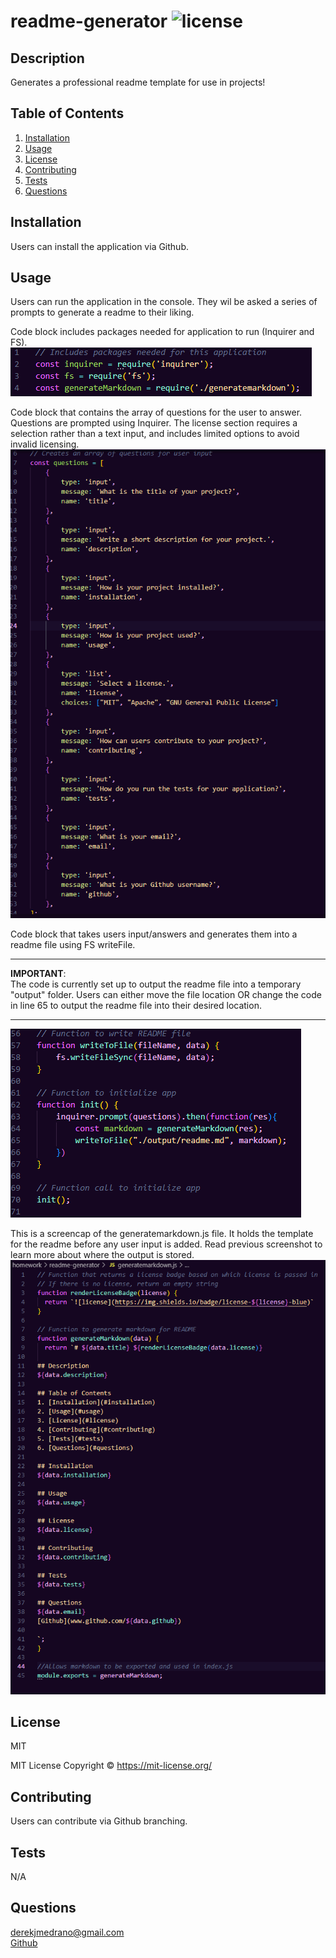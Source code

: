 # readme-generator ![license](https://img.shields.io/badge/license-MIT-blue)

## Description
Generates a professional readme template for use in projects!


## Table of Contents
1. [Installation](#installation)
2. [Usage](#usage)
3. [License](#license)
4. [Contributing](#contributing)
5. [Tests](#tests)
6. [Questions](#questions)

## Installation
Users can install the application via Github.

## Usage
Users can run the application in the console. They wil be asked a series of prompts to generate a readme to their liking.

Code block includes packages needed for application to run (Inquirer and FS). <br>
![Screenshot of code](images/codesnap1.png)

Code block that contains the array of questions for the user to answer. Questions are prompted using Inquirer. The license section requires a selection rather than a text input, and includes limited options to avoid invalid licensing.
![Screenshot of code](images/codesnap2.png)

Code block that takes users input/answers and generates them into a readme file using FS writeFile. 
**           **
<b>IMPORTANT</b>: <br>
The code is currently set up to output the readme file into a temporary "output" folder. Users can either move the file location OR change the code in line 65 to output the
readme file into their desired location.
**           ** 
![Screenshot of code](images/codesnap3.png)

This is a screencap of the generatemarkdown.js file. It holds the template for the readme before any user input is added. Read previous screenshot to learn more about where the output is stored.
![Screenshot of code](images/codesnap4.png)

## License
MIT

MIT License Copyright ©️ 
https://mit-license.org/

## Contributing
Users can contribute via Github branching.

## Tests
N/A

## Questions
derekjmedrano@gmail.com <br>
[Github](www.github.com/derekmedrano)